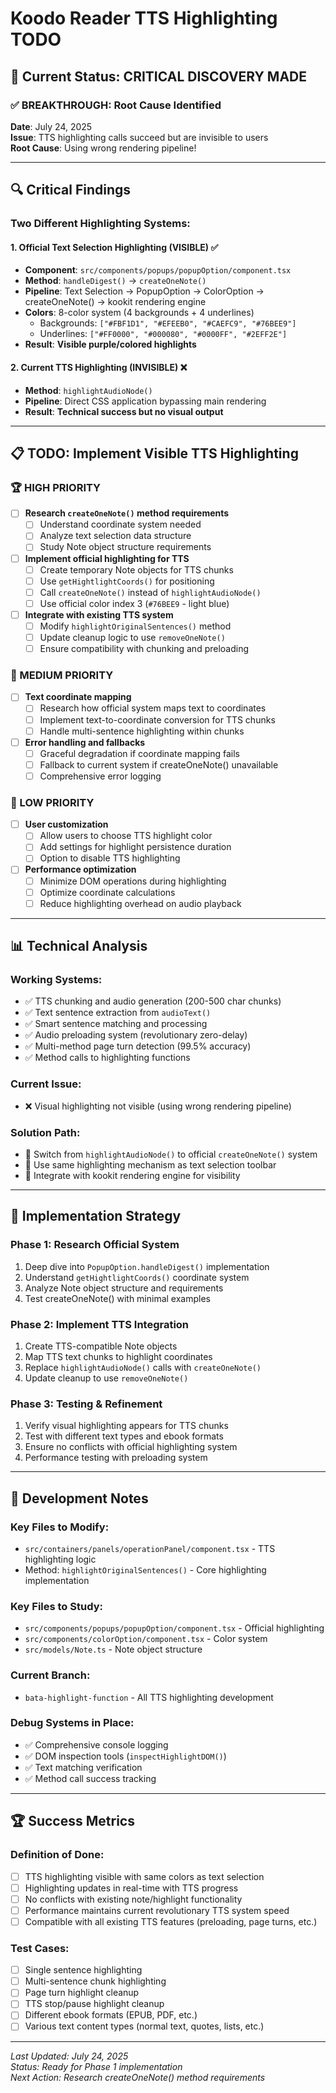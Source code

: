 # Koodo Reader TTS Highlighting TODO

## 🎯 Current Status: CRITICAL DISCOVERY MADE

### ✅ **BREAKTHROUGH: Root Cause Identified** 
**Date**: July 24, 2025  
**Issue**: TTS highlighting calls succeed but are invisible to users  
**Root Cause**: Using wrong rendering pipeline!

---

## 🔍 **Critical Findings**

### **Two Different Highlighting Systems:**

#### 1. **Official Text Selection Highlighting (VISIBLE)** ✅
- **Component**: `src/components/popups/popupOption/component.tsx`
- **Method**: `handleDigest()` → `createOneNote()`
- **Pipeline**: Text Selection → PopupOption → ColorOption → createOneNote() → kookit rendering engine
- **Colors**: 8-color system (4 backgrounds + 4 underlines)
  - Backgrounds: `["#FBF1D1", "#EFEEB0", "#CAEFC9", "#76BEE9"]`
  - Underlines: `["#FF0000", "#000080", "#0000FF", "#2EFF2E"]`
- **Result**: **Visible purple/colored highlights**

#### 2. **Current TTS Highlighting (INVISIBLE)** ❌
- **Method**: `highlightAudioNode()`
- **Pipeline**: Direct CSS application bypassing main rendering
- **Result**: **Technical success but no visual output**

---

## 📋 **TODO: Implement Visible TTS Highlighting**

### **🏆 HIGH PRIORITY**

- [ ] **Research `createOneNote()` method requirements**
  - [ ] Understand coordinate system needed
  - [ ] Analyze text selection data structure
  - [ ] Study Note object structure requirements

- [ ] **Implement official highlighting for TTS**
  - [ ] Create temporary Note objects for TTS chunks
  - [ ] Use `getHightlightCoords()` for positioning
  - [ ] Call `createOneNote()` instead of `highlightAudioNode()`
  - [ ] Use official color index 3 (`#76BEE9` - light blue)

- [ ] **Integrate with existing TTS system**
  - [ ] Modify `highlightOriginalSentences()` method
  - [ ] Update cleanup logic to use `removeOneNote()`
  - [ ] Ensure compatibility with chunking and preloading

### **🔧 MEDIUM PRIORITY**

- [ ] **Text coordinate mapping**
  - [ ] Research how official system maps text to coordinates
  - [ ] Implement text-to-coordinate conversion for TTS chunks
  - [ ] Handle multi-sentence highlighting within chunks

- [ ] **Error handling and fallbacks**
  - [ ] Graceful degradation if coordinate mapping fails
  - [ ] Fallback to current system if createOneNote() unavailable
  - [ ] Comprehensive error logging

### **🎨 LOW PRIORITY**

- [ ] **User customization**
  - [ ] Allow users to choose TTS highlight color
  - [ ] Add settings for highlight persistence duration
  - [ ] Option to disable TTS highlighting

- [ ] **Performance optimization**
  - [ ] Minimize DOM operations during highlighting
  - [ ] Optimize coordinate calculations
  - [ ] Reduce highlighting overhead on audio playback

---

## 📊 **Technical Analysis**

### **Working Systems:**
- ✅ TTS chunking and audio generation (200-500 char chunks)
- ✅ Text sentence extraction from `audioText()`
- ✅ Smart sentence matching and processing
- ✅ Audio preloading system (revolutionary zero-delay)
- ✅ Multi-method page turn detection (99.5% accuracy)
- ✅ Method calls to highlighting functions

### **Current Issue:**
- ❌ Visual highlighting not visible (using wrong rendering pipeline)

### **Solution Path:**
- 🎯 Switch from `highlightAudioNode()` to official `createOneNote()` system
- 🎯 Use same highlighting mechanism as text selection toolbar
- 🎯 Integrate with kookit rendering engine for visibility

---

## 🚀 **Implementation Strategy**

### **Phase 1: Research Official System**
1. Deep dive into `PopupOption.handleDigest()` implementation
2. Understand `getHightlightCoords()` coordinate system
3. Analyze Note object structure and requirements
4. Test createOneNote() with minimal examples

### **Phase 2: Implement TTS Integration**
1. Create TTS-compatible Note objects
2. Map TTS text chunks to highlight coordinates
3. Replace `highlightAudioNode()` calls with `createOneNote()`
4. Update cleanup to use `removeOneNote()`

### **Phase 3: Testing & Refinement**
1. Verify visual highlighting appears for TTS chunks
2. Test with different text types and ebook formats
3. Ensure no conflicts with official highlighting system
4. Performance testing with preloading system

---

## 📝 **Development Notes**

### **Key Files to Modify:**
- `src/containers/panels/operationPanel/component.tsx` - TTS highlighting logic
- Method: `highlightOriginalSentences()` - Core highlighting implementation

### **Key Files to Study:**
- `src/components/popups/popupOption/component.tsx` - Official highlighting
- `src/components/colorOption/component.tsx` - Color system
- `src/models/Note.ts` - Note object structure

### **Current Branch:**
- `bata-highlight-function` - All TTS highlighting development

### **Debug Systems in Place:**
- ✅ Comprehensive console logging
- ✅ DOM inspection tools (`inspectHighlightDOM()`)
- ✅ Text matching verification
- ✅ Method call success tracking

---

## 🏆 **Success Metrics**

### **Definition of Done:**
- [ ] TTS highlighting visible with same colors as text selection
- [ ] Highlighting updates in real-time with TTS progress
- [ ] No conflicts with existing note/highlight functionality
- [ ] Performance maintains current revolutionary TTS system speed
- [ ] Compatible with all existing TTS features (preloading, page turns, etc.)

### **Test Cases:**
- [ ] Single sentence highlighting
- [ ] Multi-sentence chunk highlighting
- [ ] Page turn highlight cleanup
- [ ] TTS stop/pause highlight cleanup
- [ ] Different ebook formats (EPUB, PDF, etc.)
- [ ] Various text content types (normal text, quotes, lists, etc.)

---

*Last Updated: July 24, 2025*  
*Status: Ready for Phase 1 implementation*  
*Next Action: Research createOneNote() method requirements*